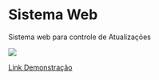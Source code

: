 Sistema Web
========

Sistema web para controle de Atualizações

![](http://http://marcosjunior.hol.es/git-hub/sistema-web.png)

[Link Demonstração](http://marcosjunior.hol.es/sistema-web/medilab/login.html)
